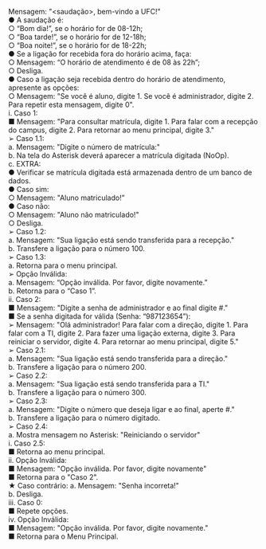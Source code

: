 Mensagem: "<saudação>, bem-vindo a UFC!"  
● A saudação é:  
	○ “Bom dia!”, se o horário for de 08-12h;  
	○ “Boa tarde!”, se o horário for de 12-18h;  
	○ “Boa noite!”, se o horário for de 18-22h;  
● Se a ligação for recebida fora do horário acima, faça:  
	○ Mensagem: “O horário de atendimento é de 08 às 22h”;  
	○ Desliga.  
● Caso a ligação seja recebida dentro do horário de atendimento, apresente as opções:  
	○ Mensagem: "Se você é aluno, digite 1. Se você é administrador, digite 2. Para repetir esta mensagem, digite 0".  
	i. Caso 1:  
		■ Mensagem: "Para consultar matrícula, digite 1. Para falar com a recepção do campus, digite 2. Para retornar ao menu principal, digite 3."  
		➢ Caso 1.1:  
			a. Mensagem: "Digite o número de matrícula:"  
			b. Na tela do Asterisk deverá aparecer a matrícula digitada (NoOp).  
			c. EXTRA:  
				● Verificar se matrícula digitada está armazenada dentro de um banco de dados.  
				● Caso sim:  
					○ Mensagem: "Aluno matriculado!”  
				● Caso não:  
					○ Mensagem: "Aluno não matriculado!"  
					○ Desliga.  
		➢ Caso 1.2:  
			a. Mensagem: "Sua ligação está sendo transferida para a recepção."  
			b. Transfere a ligação para o número 100.  
		➢ Caso 1.3:  
			a. Retorna para o menu principal.  
		➢ Opção Inválida:  
			a. Mensagem: “Opção inválida. Por favor, digite novamente.”  
			b. Retorna para o “Caso 1”.  
	ii. Caso 2:  
		■ Mensagem: "Digite a senha de administrador e ao final digite #."  
		■ Se a senha digitada for válida (Senha: “987123654”):  
			➢ Mensagem: "Olá administrador! Para falar com a direção, digite 1. Para falar com a TI, digite 2. Para fazer uma ligação externa, digite 3. Para reiniciar o servidor, digite 4. Para retornar ao menu principal, digite 5."  
		➢ Caso 2.1:  
			a. Mensagem: "Sua ligação está sendo transferida para a direção."  
			b. Transfere a ligação para o número 200.  
		➢ Caso 2.2:  
			a. Mensagem: "Sua ligação está sendo transferida para a TI."  
			b. Transfere a ligação para o número 300.  
		➢ Caso 2.3:  
			a. Mensagem: "Digite o número que deseja ligar e ao final, aperte #."  
			b. Transfere a ligação para o número digitado.  
		➢ Caso 2.4:  
			a. Mostra mensagem no Asterisk: "Reiniciando o servidor"  
		i. Caso 2.5:  
			■ Retorna ao menu principal.  
		ii. Opção Inválida:  
			■ Mensagem: "Opção inválida. Por favor, digite novamente"  
			■ Retorna para o "Caso 2".  
		★ Caso contrário:
			a. Mensagem: "Senha incorreta!"  
			b. Desliga.  
	iii. Caso 0:  
		■ Repete opções.  
	iv. Opção Inválida:  
		■ Mensagem: "Opção inválida. Por favor, digite novamente."  
		■ Retorna para o Menu Principal.  
